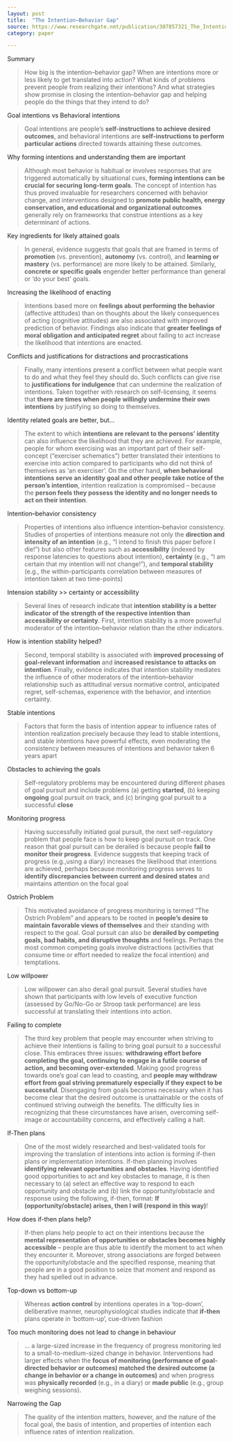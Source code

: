 ```yaml
---
layout: post
title:  "The Intention–Behavior Gap"
source: https://www.researchgate.net/publication/307857321_The_Intention-Behavior_Gap
category: paper

---
```


Summary

> How big is the intention–behavior gap? When are intentions more or less likely to get translated into action? What kinds of problems prevent people from realizing their intentions? And what strategies show promise in closing the intention–behavior gap and helping people do the things that they intend to do?

Goal intentions vs Behavioral intentions

> Goal intentions are people’s **self-instructions to achieve desired outcomes**, and behavioral intentions are **self-instructions to perform particular actions** directed towards attaining these outcomes.

Why forming intentions and understanding them are important

> Although most behavior is habitual or involves responses that are triggered automatically by situational cues, **forming intentions can be crucial for securing long-term goals**. The concept of intention has thus proved invaluable for researchers concerned with behavior change, and interventions designed to **promote public health, energy conservation, and educational and organizational outcomes** generally rely on frameworks that construe intentions as a key determinant of actions.

Key ingredients for likely attained goals

> In general, evidence suggests that goals that are framed in terms of **promotion** (vs. prevention), **autonomy** (vs. control), and **learning or mastery** (vs. performance) are more likely to be attained. Similarly, **concrete or specific goals** engender better performance than general or ‘do your best’ goals.

Increasing the likelihood of enacting

> Intentions based more on **feelings about performing the behavior** (affective attitudes) than on thoughts about the likely consequences of acting (cognitive attitudes) are also associated with improved prediction of behavior. Findings also indicate that **greater feelings of moral obligation and anticipated regret** about failing to act increase the likelihood that intentions are enacted.

Conflicts and justifications for distractions and procrastications

> Finally, many intentions present a conflict between what people want to do and what they feel they should do. Such conflicts can give rise to **justifications for indulgence** that can undermine the realization of intentions. Taken together with research on self-licensing, it seems that **there are times when people willingly undermine their own intentions** by justifying so doing to themselves.

Identity related goals are better, but...

> The extent to which **intentions are relevant to the persons’ identity** can also influence the likelihood that they are achieved. For example, people for whom exercising was an important part of their self-concept (“exerciser schematics”) better translated their intentions to exercise into action compared to participants who did not think of themselves as ‘an exerciser’. On the other hand, **when behavioral intentions serve an identity goal and other people take notice of the person’s intention**, intention realization is compromised – because the **person feels they possess the identity and no longer needs to act on their intention**.

Intention–behavior consistency

> Properties of intentions also influence intention–behavior consistency. Studies of properties of intentions measure not only the **direction and intensity of an intention** (e.g., “I intend to finish this paper before I die!”) but also other features such as **accessibility** (indexed by response latencies to questions about intention), **certainty** (e.g., “I am certain that my intention will not change!”), and **temporal stability** (e.g., the within-participants correlation between measures of intention taken at two time-points)

Intension stability >> certainty or accessibility

> Several lines of research indicate that **intention stability is a better indicator of the strength of the respective intention than accessibility or certainty**. First, intention stability is a more powerful moderator of the intention–behavior relation than the other indicators.

How is intention stability helped?

> Second, temporal stability is associated with **improved processing of goal-relevant information** and **increased resistance to attacks on intention**. Finally, evidence indicates that intention stability mediates the influence of other moderators of the intention–behavior relationship such as attitudinal versus normative control, anticipated regret, self-schemas, experience with the behavior, and intention certainty.

Stable intentions

> Factors that form the basis of intention appear to influence rates of intention realization precisely because they lead to stable intentions, and stable intentions have powerful effects, even moderating the consistency between measures of intentions and behavior taken 6 years apart

Obstacles to achieving the goals

> Self-regulatory problems may be encountered during different phases of goal pursuit and include problems (a) getting **started**, (b) keeping **ongoing** goal pursuit on track, and (c) bringing goal pursuit to a successful **close**

Monitoring progress

> Having successfully initiated goal pursuit, the next self-regulatory problem that people face is how to keep goal pursuit on track. One reason that goal pursuit can be derailed is because people **fail to monitor their progress**. Evidence suggests that keeping track of progress (e.g.,using a diary) increases the likelihood that intentions are achieved, perhaps because monitoring progress serves to **identify discrepancies between current and desired states** and maintains attention on the focal goal

Ostrich Problem

> This motivated avoidance of progress monitoring is termed “The Ostrich Problem” and appears to be rooted in **people’s desire to maintain favorable views of themselves** and their standing with respect to the goal. Goal pursuit can also be **derailed by competing goals, bad habits, and disruptive thoughts** and feelings. Perhaps the most common competing goals involve distractions (activities that consume time or effort needed to realize the focal intention) and temptations.

Low willpower

> Low willpower can also derail goal pursuit. Several studies have shown that participants with low levels of executive function (assessed by Go/No-Go or Stroop task performance) are less successful at translating their intentions into action.

Failing to complete

> The third key problem that people may encounter when striving to achieve their intentions is failing to bring goal pursuit to a successful close. This embraces three issues: **withdrawing effort before completing the goal, continuing to engage in a futile course of action, and becoming over-extended**. Making good progress towards one’s goal can lead to coasting, and **people may withdraw effort from goal striving prematurely especially if they expect to be successful**. Disengaging from goals becomes necessary when it has become clear that the desired outcome is unattainable or the costs of continued striving outweigh the benefits. The difficulty lies in recognizing that these circumstances have arisen, overcoming self-image or accountability concerns, and effectively calling a halt.

If-Then plans

> One of the most widely researched and best-validated tools for improving the translation of intentions into action is forming if-then plans or implementation intentions. If-then planning involves **identifying relevant opportunities and obstacles**. Having identified good opportunities to act and key obstacles to manage, it is then necessary to (a) select an effective way to respond to each opportunity and obstacle and (b) link the opportunity/obstacle and response using the following, if-then, format: **If (opportunity/obstacle) arises, then I will (respond in this way)**!

How does if-then plans help?

> If-then plans help people to act on their intentions because the **mental representation of opportunities or obstacles becomes highly accessible** – people are thus able to identify the moment to act when they encounter it. Moreover, strong associations are forged between the opportunity/obstacle and the specified response, meaning that people are in a good position to seize that moment and respond as they had spelled out in advance.

Top-down vs bottom-up

> Whereas **action control** by intentions operates in a ‘top-down’, deliberative manner, neurophysiological studies indicate that **if-then** plans operate in ‘bottom-up’, cue-driven fashion

Too much monitoring does not lead to change in behaviour

> ... a large-sized increase in the frequency of progress monitoring led to a small-to-medium-sized change in behavior. Interventions had larger effects when the **focus of monitoring (performance of goal-directed behavior or outcomes) matched the desired outcome (a change in behavior or a change in outcomes)** and when progress was **physically recorded** (e.g., in a diary) or **made public** (e.g., group weighing sessions).

Narrowing the Gap

> The quality of the intention matters, however, and the nature of the focal goal, the basis of intention, and properties of intention each influence rates of intention realization.
